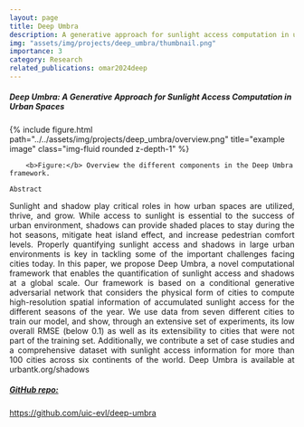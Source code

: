 ```yaml
---
layout: page
title: Deep Umbra
description: A generative approach for sunlight access computation in urban spaces
img: "assets/img/projects/deep_umbra/thumbnail.png"
importance: 3
category: Research
related_publications: omar2024deep
---
```


<h5>Deep Umbra: A Generative Approach for Sunlight Access Computation in Urban Spaces</h5>
<div class="row">
    <div class="col-sm mt-3 mt-md-0">
        {% include figure.html path="../../assets/img/projects/deep_umbra/overview.png" title="example image" class="img-fluid rounded z-depth-1" %}
    </div>
</div>
<div class="caption">
    
        <b>Figure:</b> Overview the different components in the Deep Umbra framework.
    
</div>

`Abstract`

<p align='justify'>
Sunlight and shadow play critical roles in how urban spaces are utilized, thrive, and grow. While access to sunlight is essential to the success of urban environment, shadows can provide shaded places to stay during the hot seasons, mitigate heat island effect, and increase pedestrian comfort levels. Properly quantifying sunlight access and shadows in large urban environments is key in tackling some of the important challenges facing cities today. In this paper, we propose Deep Umbra, a novel computational framework that enables the quantification of sunlight access and shadows at a global scale. Our framework is based on a conditional generative adversarial network that considers the physical form of cities to compute high-resolution spatial information of accumulated sunlight access for the different seasons of the year. We use data from seven different cities to train our model, and show, through an extensive set of experiments, its low overall RMSE (below 0.1) as well as its extensibility to cities that were not part of the training set. Additionally, we contribute a set of case studies and a comprehensive dataset with sunlight access information for more than 100 cities across six continents of the world. Deep Umbra is available at urbantk.org/shadows
</p>

<h5><u>GitHub repo:</u></h5> <a href='https://github.com/uic-evl/deep-umbra'>https://github.com/uic-evl/deep-umbra</a>
